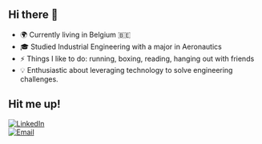 ## Hi there 👋

- 🌍 Currently living in Belgium 🇧🇪
- 🎓 Studied Industrial Engineering with a major in Aeronautics
- ⚡ Things I like to do: running, boxing, reading, hanging out with friends
- 💡 Enthusiastic about leveraging technology to solve engineering challenges.

## Hit me up!

[![LinkedIn](https://img.shields.io/badge/LinkedIn-0077B5?style=flat&logo=linkedin&logoColor=white)](https://www.linkedin.com/in/teun-nuyens-74b901196/)  
[![Email](https://img.shields.io/badge/Email-D14836?style=flat&logo=gmail&logoColor=white)](mailto:teunnuyens@gmail.com)

